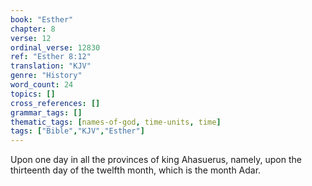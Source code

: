 ```yaml
---
book: "Esther"
chapter: 8
verse: 12
ordinal_verse: 12830
ref: "Esther 8:12"
translation: "KJV"
genre: "History"
word_count: 24
topics: []
cross_references: []
grammar_tags: []
thematic_tags: [names-of-god, time-units, time]
tags: ["Bible","KJV","Esther"]
---
```

Upon one day in all the provinces of king Ahasuerus, namely, upon the thirteenth day of the twelfth month, which is the month Adar.

